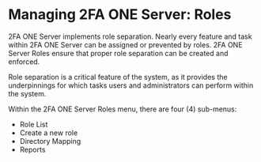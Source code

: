 # Managing 2FA ONE Server: Roles

2FA ONE Server implements role separation. Nearly every feature and task within 2FA ONE Server can be assigned or prevented by roles. 2FA ONE Server Roles ensure that proper role separation can be created and enforced. 

Role separation is a critical feature of the system, as it provides the underpinnings for which tasks users and administrators can perform within the system.

Within the 2FA ONE Server Roles menu, there are four (4) sub-menus:

* Role List
* Create a new role
* Directory Mapping
* Reports


